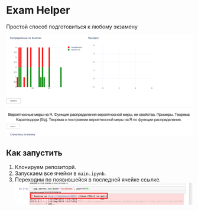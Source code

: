 # Exam Helper
 Простой способ подготовиться к любому экзамену
 
 ![Screenshot](img/screenshot.png)

## Как запустить
1. Клонируем репозиторй.
2. Запускаем все ячейки в `main.ipynb`.
3. Переходим по появившейся в последней ячейке ссылке.
![href_image](img/tutorial.png)
